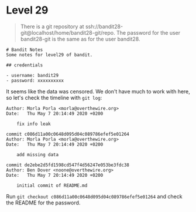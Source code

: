 # Level 29

> There is a git repository at ssh://bandit28-git@localhost/home/bandit28-git/repo. The password for the user bandit28-git is the same as for the user bandit28.

```
# Bandit Notes
Some notes for level29 of bandit.

## credentials

- username: bandit29
- password: xxxxxxxxxx

```

It seems like the data was censored. We don't have much to work with here, so let's check the timeline with `git log`:
```
Author: Morla Porla <morla@overthewire.org>
Date:   Thu May 7 20:14:49 2020 +0200

    fix info leak

commit c086d11a00c0648d095d04c089786efef5e01264
Author: Morla Porla <morla@overthewire.org>
Date:   Thu May 7 20:14:49 2020 +0200

    add missing data

commit de2ebe2d5fd1598cd547f4d56247e053be3fdc38
Author: Ben Dover <noone@overthewire.org>
Date:   Thu May 7 20:14:49 2020 +0200

    initial commit of README.md
```

Run `git checkout c086d11a00c0648d095d04c089786efef5e01264` and check the README for the password.
